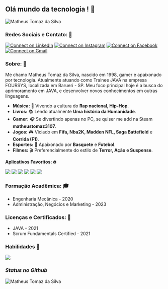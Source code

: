## Olá mundo da tecnologia ! 👋

<img src="https://komarev.com/ghpvc/?username=Matheus310798&label=Profile%20views&color=0e75b6&style=social" alt="Matheus Tomaz da Silva" />

### Redes Sociais e Contato: 📲
[![Connect on LinkedIn](https://img.shields.io/badge/LinkedIn-0077B5?style=for-the-badge&logo=linkedin&logoColor=white)](https://www.linkedin.com/in/matheus-tomaz-da-silva-5b4792127) [![Connect on Instagram](	https://img.shields.io/badge/Instagram-E4405F?style=for-the-badge&logo=instagram&logoColor=white)](https://instagram.com/_theusilv4_?igshid=1w4m7onrtr81c)  [![Connect on Facebook](https://img.shields.io/badge/Facebook-1877F2?style=for-the-badge&logo=facebook&logoColor=white)](https://www.facebook.com/matheus.tomaz.52) [![Connect on Gmail](https://img.shields.io/badge/Gmail-D14836?style=for-the-badge&logo=gmail&logoColor=white)](mailto:matheustomaz3107@gmail.com)  

### Sobre:  📑
Me chamo Matheus Tomaz da Silva, nascido em 1998, gamer e apaixonado por tecnologia.
Atualmente atuando como Trainee JAVA na empresa FOURSYS, localizada em Barueri - SP.
Meu foco principal hoje é a busca do aprimoramento em JAVA, e desenvolver novos conhecimentos em outras linguagens.

- **Música:**  🎼 
Vivendo a cultura do **Rap nacional, Hip-Hop**.
- **Livros:**  📚 
Lendo atualmente **Uma história da Humanidade**.
- **Gamer:**   🎧 
Se divertindo apenas no PC, se quiser me add na Steam **matheustomaz3107**.
- **Jogos:**   🎮 
Viciado em **Fifa, Nba2K, Madden NFL, Saga Battefield** e **Corrida (F1)**.
- **Esportes:** 🏀 
Apaixonado por **Basquete** e **Futebol**.
- **Filmes:** 🎬 
Preferencialmente do estilo de **Terror, Ação e Suspense**.

**Aplicativos Favoritos: 🔥**

<img src="https://img.shields.io/badge/Steam-000000?style=for-the-badge&logo=steam&logoColor=white" /> <img src="https://img.shields.io/badge/Discord-7289DA?style=for-the-badge&logo=discord&logoColor=white" /> <img src="https://img.shields.io/badge/Twitch-9146FF?style=for-the-badge&logo=twitch&logoColor=white" /> <img src="https://img.shields.io/badge/YouTube-FF0000?style=for-the-badge&logo=youtube&logoColor=white" /> <img src="https://img.shields.io/badge/Facebook_Gaming-005FED?style=for-the-badge&logo=facebook-gaming&logoColor=white" /> <img src="https://img.shields.io/badge/Netflix-E50914?style=for-the-badge&logo=netflix&logoColor=white" />

### Formação Acadêmica: 🎓
- Engenharia Mecânica - 2020
- Administração, Negócios e Marketing - 2023 

### Licenças e Certificados: 📃
- JAVA - 2021
- Scrum Fundamentals Certified - 2021

### Habilidades 💪 
<img src="https://img.shields.io/badge/Java-ED8B00?style=for-the-badge&logo=java&logoColor=white" /> 

### *Status no Github*
<img align="center" src="https://github-readme-stats.vercel.app/api?username=Matheus310798&show_icons=true&locale=en" alt="Matheus Tomaz da Silva" />
<!--<img align="center" src="https://github-readme-stats.vercel.app/api?username=adrianoleitedasilva&show_icons=true&locale=en" alt="Adriano Leite da Silva" />
**Matheus310798/Matheus310798** is a ✨ _special_ ✨ repository because its `README.md` (this file) appears on your GitHub profile.

Here are some ideas to get you started:

- 🔭 I’m currently working on ...
- 🌱 I’m currently learning ...
- 👯 I’m looking to collaborate on ...
- 🤔 I’m looking for help with ...
- 💬 Ask me about ...
- 📫 How to reach me: ...
- 😄 Pronouns: ...
- ⚡ Fun fact: ...
-->
